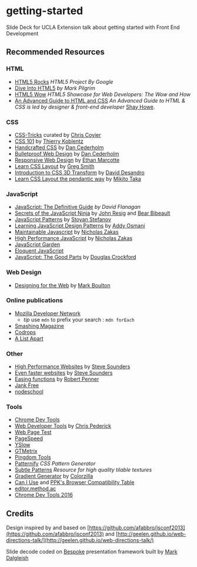 <!--
    This is README is written in Markdown
    Please refer to here for an introduction to Markdown
    http://daringfireball.net/projects/markdown/
-->
getting-started
===============

Slide Deck for UCLA Extension talk about getting started with Front End Development
## Recommended Resources

### HTML

- [HTML5 Rocks](http://www.html5rocks.com/) *HTML5 Project By Google*
- [Dive Into HTML5](http://diveintohtml5.info/) *by Mark Pilgrim*
- [HTML5 Wow](http://www.htmlfivewow.com/) *HTML5 Showcase for Web Developers: The Wow and How*
- [An Advanced Guide to HTML and CSS](http://learn.shayhowe.com/advanced-html-css/) *An Advanced Guide to HTML & CSS is led by designer & front-end developer* [Shay Howe](http://www.shayhowe.com/).
 

### CSS
 - [CSS-Tricks](http://css-tricks.com/) curated by [Chris Coyier](http://chriscoyier.net/)
 - [CSS 101](http://www.css-101.org/) by [Thierry Koblentz](https://twitter.com/thierrykoblentz)
 - [Handcrafted CSS](http://handcraftedcss.com/) by [Dan Cederholm](http://simplebits.com/)
 - [Bulletproof Web Design](http://www.simplebits.com/publications/bulletproof/)  by [Dan Cederholm](http://simplebits.com/)
 - [Responsive Web Design](http://www.abookapart.com/products/responsive-web-design) by [Ethan Marcotte](http://ethanmarcotte.com/)
 - [Learn CSS Layout](http://learnlayout.com/no-layout.html) by [Greg Smith](http://incompl.com/)
 - [Introduction to CSS 3D Transform](http://desandro.github.io/3dtransforms/) by [David Desandro](http://v3.desandro.com/)
 - [Learn CSS Layout the pendantic way](http://book.mixu.net/css/) by [Mikito Taka](http://mixu.net/)

### JavaScript
- [JavaScript: The Definitive Guide](http://www.amazon.com/JavaScript-Definitive-Guide-David-Flanagan/dp/0596000480) *by David Flanagan*
- [Secrets of the JavaScript Ninja](http://jsninja.com/) by [John Resig](http://ejohn.org/) and [Bear Bibeault](http://www.bibeault.org/)
- [JavaScript Patterns](http://shop.oreilly.com/product/9780596806767.do) by [Stoyan Stefanov](http://www.phpied.com/)
- [Learning JavaScript Design Patterns](http://addyosmani.com/resources/essentialjsdesignpatterns/book/#introduction) by [Addy Osmani](http://addyosmani.com/blog/)
- [Maintainable Javascript](http://shop.oreilly.com/product/0636920025245.do) by [Nicholas Zakas](http://www.nczonline.net/)
- [High Performance JavaScript](http://shop.oreilly.com/product/9780596802806.do) by [Nicholas Zakas](http://www.nczonline.net/)
- [JavaScript Garden](http://bonsaiden.github.io/JavaScript-Garden/)
- [Eloquent JavaScript](http://eloquentjavascript.net/)
- [JavaScript: The Good Parts](http://www.amazon.com/JavaScript-Good-Parts-Douglas-Crockford/dp/0596517742) by [Douglas Crockford](http://javascript.crockford.com/)

### Web Design
- [Designing for the Web](http://www.designingfortheweb.co.uk/) by [Mark Boulton](https://markboulton.co.uk/)

### Online publications 
- [Mozilla Developer Network](https://developer.mozilla.org/en-US/)
  - *tip* use `mdn` to prefix your search : `mdn forEach`
- [Smashing Magazine](http://www.smashingmagazine.com/)
- [Codrops](http://tympanus.net/codrops/)
- [A List Apart](http://alistapart.com/)

### Other
- [High Performance Websites](http://www.amazon.com/gp/product/0596529309?ie=UTF8&tag=stevsoud-20&linkCode=as2&camp=1789&creative=9325&creativeASIN=0596529309) by [Steve Sounders](http://stevesouders.com/)
- [Even faster websites](http://www.amazon.com/Even-Faster-Web-Sites-Performance/dp/0596522304)  by [Steve Sounders](http://stevesouders.com/)
- [Easing functions](http://www.robertpenner.com/easing/) by [Robert Penner](http://robertpenner.com/)
- [Jank Free](http://jankfree.org/)
- [nodeschool](http://nodeschool.io/)

### Tools
- [Chrome Dev Tools](https://developers.google.com/chrome-developer-tools/docs/dom-and-styles)
- [Web Developer Tools](http://chrispederick.com/work/web-developer/) by [Chris Pederick](http://chrispederick.com/)
- [Web Page Test](http://www.webpagetest.org/)
- [PageSpeed](https://developers.google.com/speed/pagespeed/insights/)
- [YSlow](http://yslow.org/)
- [GTMetrix](http://gtmetrix.com/)
- [Pingdom Tools](http://tools.pingdom.com/fpt/)
- [Patternify](http://www.patternify.com/) *CSS Pattern Generator*
- [Subtle Patterns](http://subtlepatterns.com/) *Resource for high quality tilable textures*
- [Gradient Generator](http://www.colorzilla.com/gradient-editor/) by [Colorzilla](http://www.colorzilla.com/)
- [Can I Use](http://caniuse.com/) and [PPK's Browser Compatibility Table](http://www.quirksmode.org/compatibility.html)
- [editor.method.ac](http://editor.method.ac/)
- [Chrome Dev Tools 2016](https://umaar.github.io/devtools-animated-2016/)
## Credits
Design inspired by and based on [https://github.com/afabbro/jsconf2013](https://github.com/afabbro/jsconf2013) and [http://geelen.github.io/web-directions-talk/](http://geelen.github.io/web-directions-talk/)

Slide decode coded on [Bespoke](http://markdalgleish.com/projects/bespoke.js/) presentation framework built by [Mark Dalgleish](https://github.com/markdalgleish)
